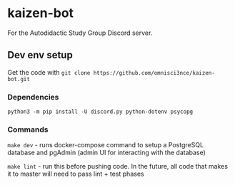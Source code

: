 # kaizen-bot

For the Autodidactic Study Group Discord server.

## Dev env setup

Get the code with `git clone https://github.com/omnisci3nce/kaizen-bot.git`

### Dependencies

`python3 -m pip install -U discord.py python-dotenv psycopg`

### Commands

`make dev` - runs docker-compose command to setup a PostgreSQL database and pgAdmin (admin UI for interacting with the database)

`make lint` - run this before pushing code. In the future, all code that makes it to master will need to pass lint + test phases
